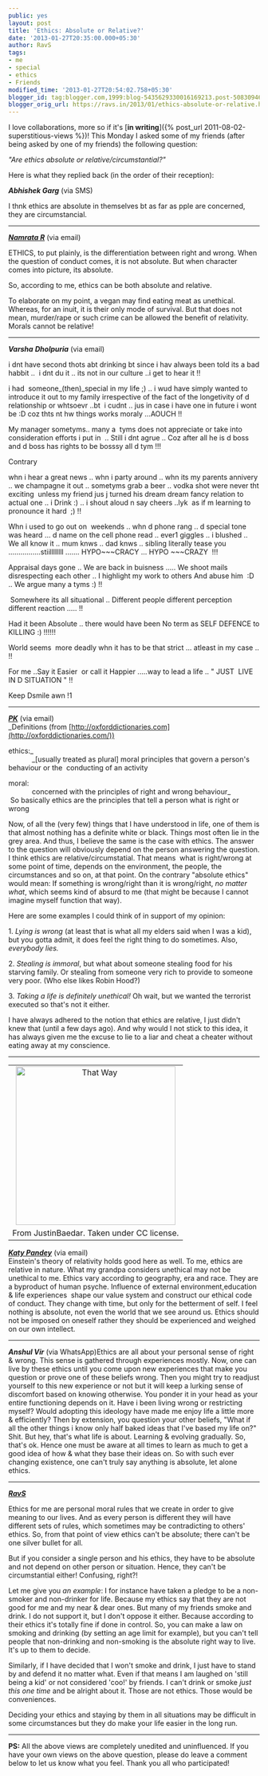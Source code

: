 ```yaml
---
public: yes
layout: post
title: 'Ethics: Absolute or Relative?'
date: '2013-01-27T20:35:00.000+05:30'
author: RavS
tags: 
- me
- special 
- ethics 
- Friends
modified_time: '2013-01-27T20:54:02.758+05:30' 
blogger_id: tag:blogger.com,1999:blog-5435629330016169213.post-508309468450407462 
blogger_orig_url: https://ravs.in/2013/01/ethics-absolute-or-relative.html
---
```


I love collaborations, more so if it's [**in writing**]({% post_url 2011-08-02-superstitious-views %})! This Monday I asked some of my friends (after being asked by one of my friends) the following question:

  

_"Are ethics absolute or relative/circumstantial?"_

  

Here is what they replied back (in the order of their reception):

  

_**Abhishek Garg**_ (via SMS)

I thnk ethics are absolute in themselves bt as far as pple are concerned, they are circumstancial.

* * *

  
**[_Namrata R_](http://theimpulsivemind.blogspot.in/)** (via email)

ETHICS, to put plainly, is the differentiation between right and wrong. When the question of conduct comes, it is not absolute. But when character comes into picture, its absolute.

  
So, according to me, ethics can be both absolute and relative.

To elaborate on my point, a vegan may find eating meat as unethical. Whereas, for an inuit, it is their only mode of survival. But that does not mean, murder/rape or such crime can be allowed the benefit of relativity. Morals cannot be relative!  

* * *

_**Varsha** **Dholpuria**_ (via email)

i dnt have second thots abt drinking bt since i hav always been told its a bad habbit ..  i dnt du it .. its not in our culture ..i get to hear it !!  
  
i had  someone\_(then)\_special in my life ;) .. i wud have simply wanted to introduce it out to my family irrespective of the fact of the longetivity of d  relationship or whtsoevr ..bt  i cudnt .. jus in case i have one in future i wont be :D coz thts nt hw things works moraly ...AOUCH !!  
  
My manager sometyms.. many a  tyms does not appreciate or take into consideration efforts i put in  .. Still i dnt agrue .. Coz after all he is d boss and d boss has rights to be bosssy all d tym !!!  
  
Contrary  
  
whn i hear a great news .. whn i party around .. whn its my parents annivery .. we champagne it out .. sometyms grab a beer .. vodka shot were never tht exciting  unless my friend jus j turned his dream dream fancy relation to actual one .. i Drink :) .. i shout aloud n say cheers ..lyk  as if m learning to pronounce it hard  ;) !!  
  
Whn i used to go out on  weekends .. whn d phone rang .. d special tone was heard ... d name on the cell phone read .. ever1 giggles .. i blushed ..  
We all know it .. mum knws .. dad knws .. sibling literally tease you ................stiillllllll ....... HYPO~~~CRACY ... HYPO ~~~CRAZY  !!!  
  
Appraisal days gone .. We are back in buisness ..... We shoot mails disrespecting each other .. I highlight my work to others And abuse him  :D .. We argue many a tyms :) !!  
  
 Somewhere its all situational .. Different people different perception different reaction ..... !!  
  
Had it been Absolute .. there would have been No term as SELF DEFENCE to KILLING :) !!!!!!  
  
World seems  more deadly whn it has to be that strict ... atleast in my case .. !!  
  
For me ..Say it Easier  or call it Happier .....way to lead a life .. " JUST  LIVE IN D SITUATION " !!  
  
Keep Dsmile awn !1  

* * *

  
_**[PK](http://thetrashpandiary.blogspot.com/)**_ (via email)  
_Definitions (from [http://oxforddictionaries.com](http://oxforddictionaries.com/))  
  
ethics:_  
            _\[usually treated as plural\] moral principles that govern a person's behaviour or the  conducting of an activity  
  
moral:  
            concerned with the principles of right and wrong behaviour_  
 So basically ethics are the principles that tell a person what is right or wrong  
  
Now, of all the (very few) things that I have understood in life, one of them is that almost nothing has a definite white or black. Things most often lie in the grey area. And thus, I believe the same is the case with ethics. The answer to the question will obviously depend on the person answering the question. I think ethics are relative/circumstatial. That means  what is right/wrong at some point of time, depends on the environment, the people, the circumstances and so on, at that point. On the contrary "absolute ethics" would mean: If something is wrong/right than it is wrong/right, _no matter what_, which seems kind of absurd to me (that might be because I cannot imagine myself function that way).  
  
Here are some examples I could think of in support of my opinion:  
  
1\. _Lying is wrong_ (at least that is what all my elders said when I was a kid), but you gotta admit, it does feel the right thing to do sometimes. Also, _everybody lies._  
  
2\. _Stealing is immoral_, but what about someone stealing food for his starving family. Or stealing from someone very rich to provide to someone very poor. (Who else likes Robin Hood?)  
  
3\. _Taking a life is definitely unethical!_ Oh wait, but we wanted the terrorist executed so that's not it either.  
  
I have always adhered to the notion that ethics are relative, I just didn't knew that (until a few days ago). And why would I not stick to this idea, it has always given me the excuse to lie to a liar and cheat a cheater without eating away at my conscience.   

* * *

<table align="center" cellpadding="0" cellspacing="0" class="tr-caption-container" style="margin-left: auto; margin-right: auto; text-align: center;"><tbody><tr><td style="text-align: center;"><a href="http://www.flickr.com/photos/justinbaeder/194066146/" style="margin-left: auto; margin-right: auto;" title="That Way by justinbaeder, on Flickr"><img alt="That Way" height="318" src="http://farm1.staticflickr.com/47/194066146_292291f27b.jpg" width="320"></a></td></tr><tr><td class="tr-caption" style="text-align: center;">From JustinBaedar. Taken under CC license.</td></tr></tbody></table>

  
**_[Katy Pandey](http://herowerozero.blogspot.com/)_** (via email)  
Einstein's theory of relativity holds good here as well. To me, ethics are relative in nature. What my grandpa considers unethical may not be unethical to me. Ethics vary according to geography, era and race. They are a byproduct of human psyche. Influence of external environment,education & life experiences  shape our value system and construct our ethical code of conduct. They change with time, but only for the betterment of self. I feel nothing is absolute, not even the world that we see around us. Ethics should not be imposed on oneself rather they should be experienced and weighed on our own intellect.   

* * *

  
_**Anshul Vir**_ (via WhatsApp)Ethics are all about your personal sense of right & wrong. This sense is gathered through experiences mostly. Now, one can live by these ethics until you come upon new experiences that make you question or prove one of these beliefs wrong. Then you might try to readjust yourself to this new experience or not but it will keep a lurking sense of discomfort based on knowing otherwise. You ponder it in your head as your entire functioning depends on it. Have i been living wrong or restricting myself? Would adopting this ideology have made me enjoy life a little more & efficiently? Then by extension, you question your other beliefs, "What if all the other things i know only half baked ideas that I've based my life on?" Shit. But hey, that's what life is about. Learning & evolving gradually. So, that's ok. Hence one must be aware at all times to learn as much to get a good idea of how & what they base their ideas on. So with such ever changing existence, one can't truly say anything is absolute, let alone ethics.  

* * *

  
_**[RavS](http://1000sher.tumblr.com/)**_

Ethics for me are personal moral rules that we create in order to give meaning to our lives. And as every person is different they will have different sets of rules, which sometimes may be contradicting to others' ethics. So, from that point of view ethics can't be absolute; there can't be one silver bullet for all. 

  

But if you consider a single person and his ethics, they have to be absolute and not depend on other person or situation. Hence, they can't be circumstantial either! Confusing, right?!

  

Let me give you _an example_: I for instance have taken a pledge to be a non-smoker and non-drinker for life. Because my ethics say that they are not good for me and my near & dear ones. But many of my friends smoke and drink. I do not support it, but I don't oppose it either. Because according to their ethics it's totally fine if done in control. So, you can make a law on smoking and drinking (by setting an age limit for example), but you can't tell people that non-drinking and non-smoking is the absolute right way to live. It's up to them to decide.

  

Similarly, if I have decided that I won't smoke and drink, I just have to stand by and defend it no matter what. Even if that means I am laughed on 'still being a kid' or not considered 'coo!' by friends. I can't drink or smoke _just this one time_ and be alright about it. Those are not ethics. Those would be conveniences.

  

Deciding your ethics and staying by them in all situations may be difficult in some circumstances but they do make your life easier in the long run.

* * *

  
**PS:** All the above views are completely unedited and uninfluenced. If you have your own views on the above question, please do leave a comment below to let us know what you feel. Thank you all who participated!
